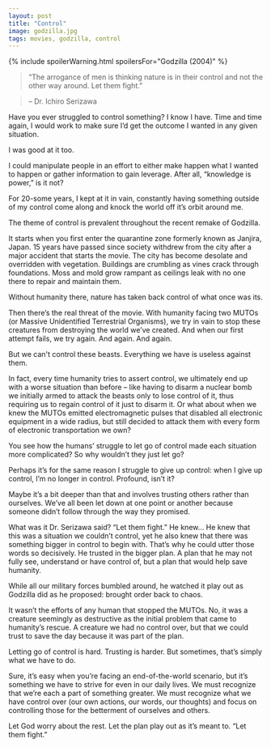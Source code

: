 ```yaml
---
layout: post
title: "Control"
image: godzilla.jpg
tags: movies, godzilla, control
---
```


{% include spoilerWarning.html spoilersFor="Godzilla (2004)" %}

> “The arrogance of men is thinking nature 
> is in their control and not the other way 
> around. Let them fight.”

> &ndash; Dr. Ichiro Serizawa

 
Have you ever struggled to control something? I know I have. Time and time again, I would work to make sure I’d get the outcome I wanted in any given situation.
 
I was good at it too.
 
I could manipulate people in an effort to either make happen what I wanted to happen or gather information to gain leverage. After all, “knowledge is power,” is it not?
 
For 20-some years, I kept at it in vain, constantly having something outside of my control come along and knock the world off it’s orbit around me.
 
The theme of control is prevalent throughout the recent remake of Godzilla.
 
It starts when you first enter the quarantine zone formerly known as Janjira, Japan. 15 years have passed since society withdrew from the city after a major accident that starts the movie. The city has become desolate and overridden with vegetation. Buildings are crumbling as vines crack through foundations. Moss and mold grow rampant as ceilings leak with no one there to repair and maintain them.
 
Without humanity there, nature has taken back control of what once was its.
 
Then there’s the real threat of the movie. With humanity facing two MUTOs (or Massive Unidentified Terrestrial Organisms), we try in vain to stop these creatures from destroying the world we’ve created. And when our first attempt fails, we try again. And again. And again.
 
But we can't control these beasts. Everything we have is useless against them.
 
In fact, every time humanity tries to assert control, we ultimately end up with a worse situation than before – like having to disarm a nuclear bomb we initially armed to attack the beasts only to lose control of it, thus requiring us to regain control of it just to disarm it. Or what about when we knew the MUTOs emitted electromagnetic pulses that disabled all electronic equipment in a wide radius, but still decided to attack them with every form of electronic transportation we own?
 
You see how the humans’ struggle to let go of control made each situation more complicated? So why wouldn’t they just let go?
 
Perhaps it’s for the same reason I struggle to give up control: when I give up control, I’m no longer in control. Profound, isn’t it?
 
Maybe it’s a bit deeper than that and involves trusting others rather than ourselves. We’ve all been let down at one point or another because someone didn’t follow through the way they promised.
 
What was it Dr. Serizawa said? “Let them fight.” He knew… He knew that this was a situation we couldn’t control, yet he also knew that there was something bigger in control to begin with. That’s why he could utter those words so decisively. He trusted in the bigger plan. A plan that he may not fully see, understand or have control of, but a plan that would help save humanity.
 
While all our military forces bumbled around, he watched it play out as Godzilla did as he proposed: brought order back to chaos.
 
It wasn’t the efforts of any human that stopped the MUTOs. No, it was a creature seemingly as destructive as the initial problem that came to humanity’s rescue. A creature we had no control over, but that we could trust to save the day because it was part of the plan.
 
Letting go of control is hard. Trusting is harder. But sometimes, that’s simply what we have to do.
 
Sure, it’s easy when you’re facing an end-of-the-world scenario, but it’s something we have to strive for even in our daily lives. We must recognize that we’re each a part of something greater. We must recognize what we have control over (our own actions, our words, our thoughts) and focus on controlling those for the betterment of ourselves and others.
 
Let God worry about the rest. Let the plan play out as it’s meant to. “Let them fight.”
 